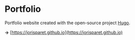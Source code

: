 # Portfolio

Portfolio website created with the open-source project [Hugo](https://gohugo.io/).

**→** [https://jorisparet.github.io](https://jorisparet.github.io)
